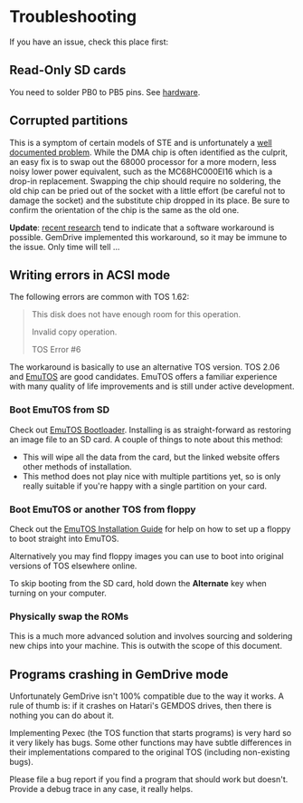 Troubleshooting
===============

If you have an issue, check this place first:


Read-Only SD cards
------------------

You need to solder PB0 to PB5 pins. See [hardware](hardware.md).


Corrupted partitions
--------------------

This is a symptom of certain models of STE and is unfortunately a
[well documented problem](http://joo.kie.sk/?page_id=250). While the DMA chip
is often identified as the culprit, an easy fix is to swap out the 68000
processor for a more modern, less noisy lower power equivalent, such as the
MC68HC000EI16 which is a drop-in replacement. Swapping the chip should require
no soldering, the old chip can be pried out of the socket with a little effort
(be careful not to damage the socket) and the substitute chip dropped in its
place. Be sure to confirm the orientation of the chip is the same as the old
one.

**Update**: [recent research]()
tend to indicate that a software workaround is possible. GemDrive implemented
this workaround, so it may be immune to the issue. Only time will tell ...


Writing errors in ACSI mode
---------------------------

The following errors are common with TOS 1.62:
> This disk does not have enough room for this operation.
> 
> Invalid copy operation.
> 
> TOS Error \#6

The workaround is basically to use an alternative TOS version. TOS 2.06 and [EmuTOS](https://emutos.github.io) are good candidates. EmuTOS offers a familiar experience with many quality of life improvements and is still under active development.

### Boot EmuTOS from SD
Check out [EmuTOS Bootloader](https://github.com/czietz/emutos-bootloader). Installing is as straight-forward as restoring an image file to an SD card. A couple of things to note about this method:

* This will wipe all the data from the card, but the linked website offers other methods of installation.
* This method does not play nice with multiple partitions yet, so is only really suitable if you're happy with a single partition on your card.

### Boot EmuTOS or another TOS from floppy
Check out the [EmuTOS Installation Guide](https://emutos.github.io/manual/#installation) for help on how to set up a floppy to boot straight into EmuTOS.

Alternatively you may find floppy images you can use to boot into original versions of TOS elsewhere online.

To skip booting from the SD card, hold down the **Alternate** key when turning on your computer.

### Physically swap the ROMs
This is a much more advanced solution and involves sourcing and soldering new chips into your machine. This is outwith the scope of this document.


Programs crashing in GemDrive mode
----------------------------------

Unfortunately GemDrive isn't 100% compatible due to the way it works. A rule of
thumb is: if it crashes on Hatari's GEMDOS drives, then there is nothing you
can do about it.

Implementing Pexec (the TOS function that starts programs) is very hard so it
very likely has bugs. Some other functions may have subtle differences in
their implementations compared to the original TOS (including non-existing
bugs).

Please file a bug report if you find a program that should work but doesn't.
Provide a debug trace in any case, it really helps.
